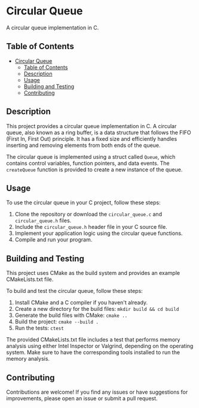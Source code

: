 # Circular Queue

A circular queue implementation in C.

## Table of Contents

- [Circular Queue](#circular-queue)
  - [Table of Contents](#table-of-contents)
  - [Description](#description)
  - [Usage](#usage)
  - [Building and Testing](#building-and-testing)
  - [Contributing](#contributing)

## Description

This project provides a circular queue implementation in C. A circular queue, also known as a ring buffer, is a data structure that follows the FIFO (First In, First Out) principle. It has a fixed size and efficiently handles inserting and removing elements from both ends of the queue.

The circular queue is implemented using a struct called `Queue`, which contains control variables, function pointers, and data events. The `createQueue` function is provided to create a new instance of the queue.

## Usage

To use the circular queue in your C project, follow these steps:

1. Clone the repository or download the `circular_queue.c` and `circular_queue.h` files.
2. Include the `circular_queue.h` header file in your C source file.
3. Implement your application logic using the circular queue functions.
4. Compile and run your program.

## Building and Testing

This project uses CMake as the build system and provides an example CMakeLists.txt file.

To build and test the circular queue, follow these steps:

1. Install CMake and a C compiler if you haven't already.
2. Create a new directory for the build files: `mkdir build && cd build`
3. Generate the build files with CMake: `cmake ..`
4. Build the project: `cmake --build .`
5. Run the tests: `ctest`

The provided CMakeLists.txt file includes a test that performs memory analysis using either Intel Inspector or Valgrind, depending on the operating system. Make sure to have the corresponding tools installed to run the memory analysis.

## Contributing

Contributions are welcome! If you find any issues or have suggestions for improvements, please open an issue or submit a pull request.
